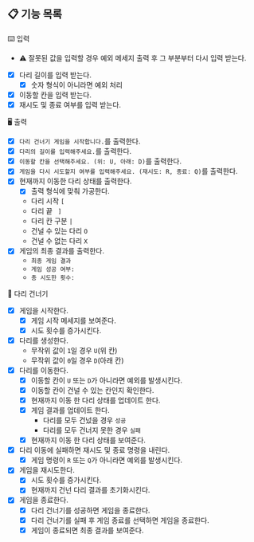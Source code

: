 ## 📋 기능 목록

⌨️ 입력

- ⚠️ 잘못된 값을 입력할 경우 예외 메세지 출력 후 그 부분부터 다시 입력 받는다.
- [x] 다리 길이를 입력 받는다.
    - [x] 숫자 형식이 아니라면 예외 처리
- [x] 이동할 칸을 입력 받는다.
- [x] 재시도 및 종료 여부를 입력 받는다.

🖥 출력

- [x] `다리 건너기 게임을 시작합니다.`를 출력한다.
- [x] `다리의 길이를 입력해주세요.`를 출력한다.
- [x] `이동할 칸을 선택해주세요. (위: U, 아래: D)`를 출력한다.
- [x] `게임을 다시 시도할지 여부를 입력해주세요. (재시도: R, 종료: Q)`를 출력한다.
- [x] 현재까지 이동한 다리 상태를 출력한다.
    - [x] 출력 형식에 맞춰 가공한다.
    - 다리 시작 `[ `
    - 다리 끝 ` ]`
    - 다리 칸 구분 ` | `
    - 건널 수 있는 다리 `O`
    - 건널 수 없는 다리 `X`
- [x] 게임의 최종 결과를 출력한다.
    - `최종 게임 결과`
    - `게임 성공 여부: `
    - `총 시도한 횟수: `

🚧 다리 건너기

- [x] 게임을 시작한다.
    - [x] 게임 시작 메세지를 보여준다.
    - [x] 시도 횟수를 증가시킨다.
- [x] 다리를 생성한다.
    - 무작위 값이 `1`일 경우 `U`(위 칸)
    - 무작위 값이 `0`일 경우 `D`(아래 칸)
- [x] 다리를 이동한다.
    - [x] 이동할 칸이 `U` 또는 `D`가 아니라면 예외를 발생시킨다.
    - [x] 이동할 칸이 건널 수 있는 칸인지 확인한다.
    - [x] 현재까지 이동 한 다리 상태를 업데이트 한다.
    - [x] 게임 결과를 업데이트 한다.
        - 다리를 모두 건넜을 경우 `성공`
        - 다리를 모두 건너지 못한 경우 `실패`
    - [x] 현재까지 이동 한 다리 상태를 보여준다.
- [x] 다리 이동에 실패하면 재시도 및 종료 명령을 내린다.
    - [x] 게임 명령이 `R` 또는 `Q`가 아니라면 예외를 발생시킨다.
- [x] 게임을 재시도한다.
    - [x] 시도 횟수를 증가시킨다.
    - [x] 현재까지 건넌 다리 결과를 초기화시킨다.
- [x] 게임을 종료한다.
    - [x] 다리 건너기를 성공하면 게임을 종료한다.
    - [x] 다리 건너기를 실패 후 게임 종료를 선택하면 게임을 종료한다.
    - [x] 게임이 종료되면 최종 결과를 보여준다.
